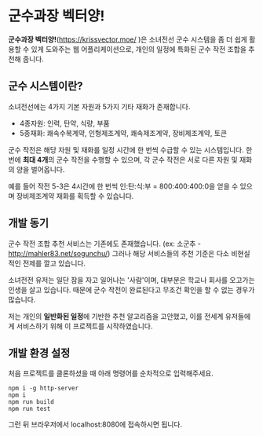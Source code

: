 # 군수과장 벡터양!

**군수과장 벡터양!**(https://krissvector.moe/ )은 소녀전선 군수 시스템을 좀 더 쉽게 활용할 수 있게 도와주는 웹 어플리케이션으로, 개인의 일정에 특화된 군수 작전 조합을 추천해 줍니다.

## 군수 시스템이란?

소녀전선에는 4가지 기본 자원과 5가지 기타 재화가 존재합니다.

- 4종자원: 인력, 탄약, 식량, 부품
- 5종재화: 쾌속수복계약, 인형제조계약, 쾌속제조계약, 장비제조계약, 토큰

군수 작전은 해당 자원 및 재화를 일정 시간에 한 번씩 수급할 수 있는 시스템입니다. 한 번에 **최대 4개**의 군수 작전을 수행할 수 있으며, 각 군수 작전은 서로 다른 자원 및 재화의 양을 벌어옵니다.

예를 들어 작전 5-3은 4시간에 한 번씩 인:탄:식:부 = 800:400:400:0을 얻을 수 있으며 장비제조계약 재화를 획득할 수 있습니다.

## 개발 동기

군수 작전 조합 추천 서비스는 기존에도 존재했습니다. (ex: 소군추 - http://mahler83.net/sogunchu/) 그러나 해당 서비스들의 추천 기준은 다소 비현실적인 전제를 깔고 있습니다.

소녀전전 유저는 일단 잠을 자고 일어나는 '사람'이며, 대부분은 학교나 회사를 오고가는 인생을 살고 있습니다. 때문에 군수 작전이 완료된다고 무조건 확인을 할 수 없는 경우가 많습니다.

저는 개인의 **일반화된 일정**에 기반한 추천 알고리즘을 고안했고, 이를 전세계 유저들에게 서비스하기 위해 이 프로젝트를 시작하였습니다.

## 개발 환경 설정

처음 프로젝트를 클론하셨을 때 아래 명령어를 순차적으로 입력해주세요.

```
npm i -g http-server
npm i
npm run build
npm run test
```

그런 뒤 브라우저에서 localhost:8080에 접속하시면 됩니다.
